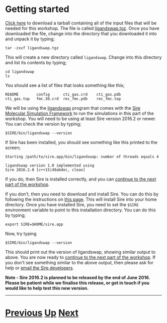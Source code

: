 # Getting started

[Click here](https://github.com/chryswoods/siremol.org/blob/master/tutorials/ligandswap/data/ligandswap.tgz?raw=true) to download a tarball containing all of the input files that will be needed for this workshop. The file is called [ligandswap.tgz](https://github.com/chryswoods/siremol.org/blob/master/tutorials/ligandswap/data/ligandswap.tgz?raw=true). Once you have downloaded the file, change into the directory that you downloaded it into and unpack it by typing;

```
tar -zxvf ligandswap.tgz
```

This will create a new directory called `ligandswap`. Change into this directory and list its contents by typing;

```
cd ligandswap
ls
```

You should see a list of files that looks something like this;

```
README        config      cti_gas.crd    cti_gas.pdb
cti_gas.top   fmc.30.crd  rec_fmc.pdb    rec_fmc.top
```

We will be using the [ligandswap](../../pages/apps/ligandswap.md) program that comes with the 
[Sire Molecular Simulation Framework](http://siremol.org) to run the simulations in this part of the 
workshop. You will need to be using at least Sire version 2016.2 or newer. You can check the 
version by typing;

```
$SIRE/bin/ligandswap --version
```

If Sire has been installed, you should see something like this printed to the screen;

```
Starting /path/to/sire.app/bin/ligandswap: number of threads equals 4

ligandswap version 1.0 implemented using
Sire 2016.2.0 [c++15|48abdec, clean]
```

If you do, then Sire is installed correctly, and you can [continue to the next part of the workshop](files.md).

If you don't, then you need to download and install Sire. You can do this by following the instructions on 
[this page](../../pages/binaries.md). This will install Sire into your home directory. Once you have installed
Sire, you need to set the `$SIRE` environment variable to point to this installation directory. You can do this
by typing;

```
export SIRE=$HOME/sire.app
```

Now, try typing

```
$SIRE/bin/ligandswap --version
```

This should print out the version of ligandswap, showing similar output to above. You are now ready to 
[continue to the next part of the workshop](files.md). If you don't see something similar to the
above output, then please ask for help or [email the Sire developers](mailto:chryswoods@gmail.com).

**Note - Sire 2016.2 is planned to be released by the end of June 2016. Please be patient while
  we finalise this release, or get in touch if you would like to help test this new version.**

***

# [Previous](README.md) [Up](README.md) [Next](files.md)
